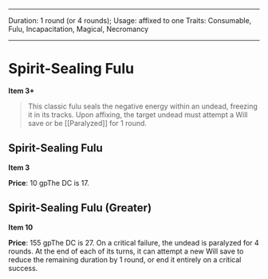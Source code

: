 
---
Duration: 1 round (or 4 rounds);
Usage: affixed to one
Traits: Consumable, Fulu, Incapacitation, Magical, Necromancy

---

# Spirit-Sealing Fulu

**Item 3+**

> This classic fulu seals the negative energy within an undead, freezing it in its tracks. Upon affixing, the target undead must attempt a Will save or be [[Paralyzed]] for 1 round.

## Spirit-Sealing Fulu

**Item 3**

**Price**: 10 gpThe DC is 17.

## Spirit-Sealing Fulu (Greater)

**Item 10**

**Price**: 155 gpThe DC is 27. On a critical failure, the undead is paralyzed for 4 rounds. At the end of each of its turns, it can attempt a new Will save to reduce the remaining duration by 1 round, or end it entirely on a critical success.
